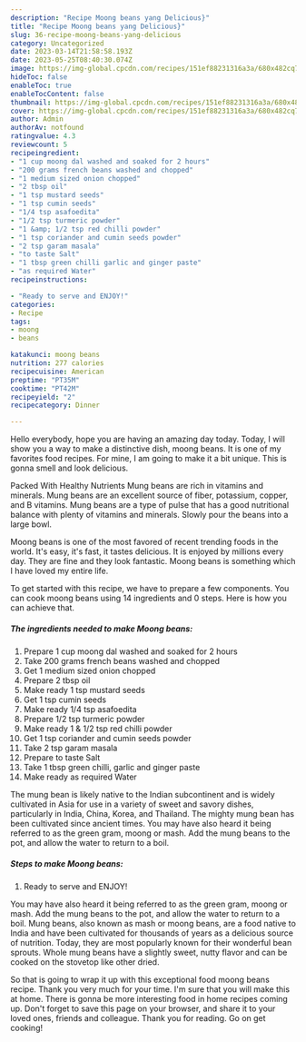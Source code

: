 ```yaml
---
description: "Recipe Moong beans yang Delicious}"
title: "Recipe Moong beans yang Delicious}"
slug: 36-recipe-moong-beans-yang-delicious
category: Uncategorized
date: 2023-03-14T21:58:58.193Z
date: 2023-05-25T08:40:30.074Z
image: https://img-global.cpcdn.com/recipes/151ef88231316a3a/680x482cq70/moong-beans-recipe-main-photo.jpg
hideToc: false
enableToc: true
enableTocContent: false
thumbnail: https://img-global.cpcdn.com/recipes/151ef88231316a3a/680x482cq70/moong-beans-recipe-main-photo.jpg
cover: https://img-global.cpcdn.com/recipes/151ef88231316a3a/680x482cq70/moong-beans-recipe-main-photo.jpg
author: Admin
authorAv: notfound
ratingvalue: 4.3
reviewcount: 5
recipeingredient:
- "1 cup moong dal washed and soaked for 2 hours"
- "200 grams french beans washed and chopped"
- "1 medium sized onion chopped"
- "2 tbsp oil"
- "1 tsp mustard seeds"
- "1 tsp cumin seeds"
- "1/4 tsp asafoedita"
- "1/2 tsp turmeric powder"
- "1 &amp; 1/2 tsp red chilli powder"
- "1 tsp coriander and cumin seeds powder"
- "2 tsp garam masala"
- "to taste Salt"
- "1 tbsp green chilli garlic and ginger paste"
- "as required Water"
recipeinstructions:

- "Ready to serve and ENJOY!"
categories:
- Recipe
tags:
- moong
- beans

katakunci: moong beans 
nutrition: 277 calories
recipecuisine: American
preptime: "PT35M"
cooktime: "PT42M"
recipeyield: "2"
recipecategory: Dinner

---
```



Hello everybody, hope you are having an amazing day today. Today, I will show you a way to make a distinctive dish, moong beans. It is one of my favorites food recipes. For mine, I am going to make it a bit unique. This is gonna smell and look delicious.

Packed With Healthy Nutrients Mung beans are rich in vitamins and minerals. Mung beans are an excellent source of fiber, potassium, copper, and B vitamins. Mung beans are a type of pulse that has a good nutritional balance with plenty of vitamins and minerals. Slowly pour the beans into a large bowl.

Moong beans is one of the most favored of recent trending foods in the world. It's easy, it's fast, it tastes delicious. It is enjoyed by millions every day. They are fine and they look fantastic. Moong beans is something which I have loved my entire life.


To get started with this recipe, we have to prepare a few components. You can cook moong beans using 14 ingredients and 0 steps. Here is how you can achieve that.

<!--inarticleads1-->

##### The ingredients needed to make Moong beans:

1. Prepare 1 cup moong dal washed and soaked for 2 hours
1. Take 200 grams french beans washed and chopped
1. Get 1 medium sized onion chopped
1. Prepare 2 tbsp oil
1. Make ready 1 tsp mustard seeds
1. Get 1 tsp cumin seeds
1. Make ready 1/4 tsp asafoedita
1. Prepare 1/2 tsp turmeric powder
1. Make ready 1 &amp; 1/2 tsp red chilli powder
1. Get 1 tsp coriander and cumin seeds powder
1. Take 2 tsp garam masala
1. Prepare to taste Salt
1. Take 1 tbsp green chilli, garlic and ginger paste
1. Make ready as required Water


The mung bean is likely native to the Indian subcontinent and is widely cultivated in Asia for use in a variety of sweet and savory dishes, particularly in India, China, Korea, and Thailand. The mighty mung bean has been cultivated since ancient times. You may have also heard it being referred to as the green gram, moong or mash. Add the mung beans to the pot, and allow the water to return to a boil. 

<!--inarticleads2-->

##### Steps to make Moong beans:


1. Ready to serve and ENJOY!

You may have also heard it being referred to as the green gram, moong or mash. Add the mung beans to the pot, and allow the water to return to a boil. Mung beans, also known as mash or moong beans, are a food native to India and have been cultivated for thousands of years as a delicious source of nutrition. Today, they are most popularly known for their wonderful bean sprouts. Whole mung beans have a slightly sweet, nutty flavor and can be cooked on the stovetop like other dried. 

So that is going to wrap it up with this exceptional food moong beans recipe. Thank you very much for your time. I'm sure that you will make this at home. There is gonna be more interesting food in home recipes coming up. Don't forget to save this page on your browser, and share it to your loved ones, friends and colleague. Thank you for reading. Go on get cooking!

